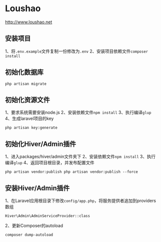 # Loushao
http://www.loushao.net

## 安装项目
1、将`.env.example`文件复制一份修改为`.env`
2、安装项目依赖文件`composer install`

## 初始化数据库
`php artisan migrate`

## 初始化资源文件
1、要求系统需要安装node.js
2、安装依赖文件`npm install`
3、执行编译`glup`
4、生成laravel项目的key

`php artisan key:generate`

## 初始化Hiver/Admin插件
1、进入packages/hiver/admin文件夹下
2、安装依赖文件`npm install`
3、执行编译`glup`
4、返回项目根目录，并发布配置文件

``php artisan vendor:publish
php artisan vendor:publish --force``

## 安装Hiver/Admin插件
1、在Laravel应用根目录下修改`config/app.php`，将服务提供者追加到providers数组

`Hiver\Admin\AdminServiceProvider::class`

2、更新Composer的autoload

`composer dump-autoload`